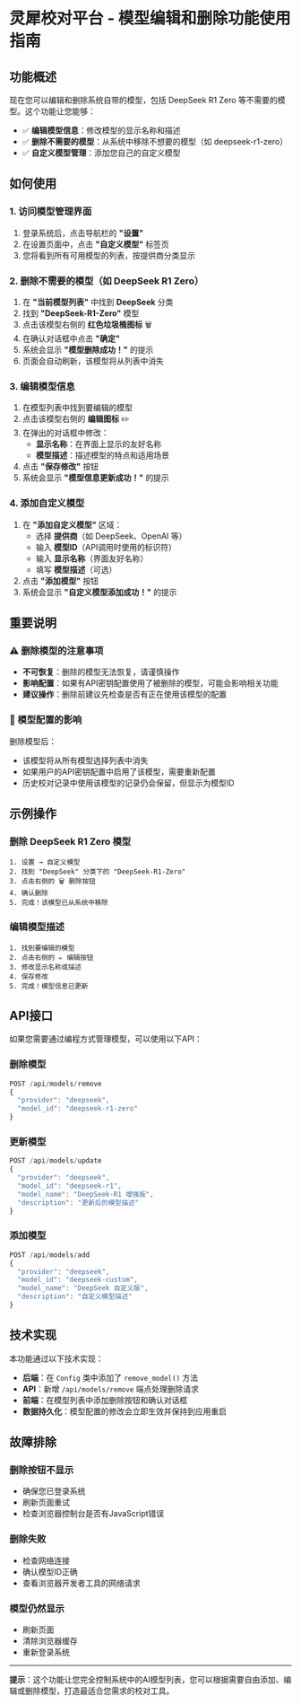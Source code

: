 # 灵犀校对平台 - 模型编辑和删除功能使用指南

## 功能概述

现在您可以编辑和删除系统自带的模型，包括 DeepSeek R1 Zero 等不需要的模型。这个功能让您能够：

- ✅ **编辑模型信息**：修改模型的显示名称和描述
- ✅ **删除不需要的模型**：从系统中移除不想要的模型（如 deepseek-r1-zero）
- ✅ **自定义模型管理**：添加您自己的自定义模型

## 如何使用

### 1. 访问模型管理界面

1. 登录系统后，点击导航栏的 **"设置"**
2. 在设置页面中，点击 **"自定义模型"** 标签页
3. 您将看到所有可用模型的列表，按提供商分类显示

### 2. 删除不需要的模型（如 DeepSeek R1 Zero）

1. 在 **"当前模型列表"** 中找到 **DeepSeek** 分类
2. 找到 **"DeepSeek-R1-Zero"** 模型
3. 点击该模型右侧的 **红色垃圾桶图标** 🗑️
4. 在确认对话框中点击 **"确定"**
5. 系统会显示 **"模型删除成功！"** 的提示
6. 页面会自动刷新，该模型将从列表中消失

### 3. 编辑模型信息

1. 在模型列表中找到要编辑的模型
2. 点击该模型右侧的 **编辑图标** ✏️
3. 在弹出的对话框中修改：
   - **显示名称**：在界面上显示的友好名称
   - **模型描述**：描述模型的特点和适用场景
4. 点击 **"保存修改"** 按钮
5. 系统会显示 **"模型信息更新成功！"** 的提示

### 4. 添加自定义模型

1. 在 **"添加自定义模型"** 区域：
   - 选择 **提供商**（如 DeepSeek、OpenAI 等）
   - 输入 **模型ID**（API调用时使用的标识符）
   - 输入 **显示名称**（界面友好名称）
   - 填写 **模型描述**（可选）
2. 点击 **"添加模型"** 按钮
3. 系统会显示 **"自定义模型添加成功！"** 的提示

## 重要说明

### ⚠️ 删除模型的注意事项

- **不可恢复**：删除的模型无法恢复，请谨慎操作
- **影响配置**：如果有API密钥配置使用了被删除的模型，可能会影响相关功能
- **建议操作**：删除前建议先检查是否有正在使用该模型的配置

### 🔄 模型配置的影响

删除模型后：
- 该模型将从所有模型选择列表中消失
- 如果用户的API密钥配置中启用了该模型，需要重新配置
- 历史校对记录中使用该模型的记录仍会保留，但显示为模型ID

## 示例操作

### 删除 DeepSeek R1 Zero 模型

```
1. 设置 → 自定义模型
2. 找到 "DeepSeek" 分类下的 "DeepSeek-R1-Zero"
3. 点击右侧的 🗑️ 删除按钮
4. 确认删除
5. 完成！该模型已从系统中移除
```

### 编辑模型描述

```
1. 找到要编辑的模型
2. 点击右侧的 ✏️ 编辑按钮
3. 修改显示名称或描述
4. 保存修改
5. 完成！模型信息已更新
```

## API接口

如果您需要通过编程方式管理模型，可以使用以下API：

### 删除模型
```javascript
POST /api/models/remove
{
  "provider": "deepseek",
  "model_id": "deepseek-r1-zero"
}
```

### 更新模型
```javascript
POST /api/models/update
{
  "provider": "deepseek",
  "model_id": "deepseek-r1",
  "model_name": "DeepSeek-R1 增强版",
  "description": "更新后的模型描述"
}
```

### 添加模型
```javascript
POST /api/models/add
{
  "provider": "deepseek",
  "model_id": "deepseek-custom",
  "model_name": "DeepSeek 自定义版",
  "description": "自定义模型描述"
}
```

## 技术实现

本功能通过以下技术实现：

- **后端**：在 `Config` 类中添加了 `remove_model()` 方法
- **API**：新增 `/api/models/remove` 端点处理删除请求
- **前端**：在模型列表中添加删除按钮和确认对话框
- **数据持久化**：模型配置的修改会立即生效并保持到应用重启

## 故障排除

### 删除按钮不显示
- 确保您已登录系统
- 刷新页面重试
- 检查浏览器控制台是否有JavaScript错误

### 删除失败
- 检查网络连接
- 确认模型ID正确
- 查看浏览器开发者工具的网络请求

### 模型仍然显示
- 刷新页面
- 清除浏览器缓存
- 重新登录系统

---

**提示**：这个功能让您完全控制系统中的AI模型列表，您可以根据需要自由添加、编辑或删除模型，打造最适合您需求的校对工具。 